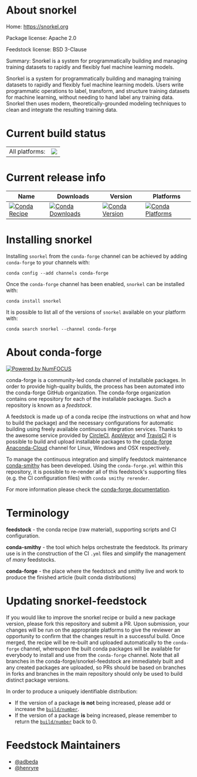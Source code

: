 About snorkel
=============

Home: https://snorkel.org

Package license: Apache 2.0

Feedstock license: BSD 3-Clause

Summary: Snorkel is a system for programmatically building and managing training datasets to rapidly and flexibly fuel machine learning models.

Snorkel is a system for programmatically building and managing training
datasets to rapidly and flexibly fuel machine learning models.
Users write programmatic operations to label, transform, and structure training
datasets for machine learning, without needing to hand label any training data.
Snorkel then uses modern, theoretically-grounded modeling techniques to clean and
integrate the resulting training data.


Current build status
====================


<table><tr><td>All platforms:</td>
    <td>
      <a href="https://dev.azure.com/conda-forge/feedstock-builds/_build/latest?definitionId=7098&branchName=master">
        <img src="https://dev.azure.com/conda-forge/feedstock-builds/_apis/build/status/snorkel-feedstock?branchName=master">
      </a>
    </td>
  </tr>
</table>

Current release info
====================

| Name | Downloads | Version | Platforms |
| --- | --- | --- | --- |
| [![Conda Recipe](https://img.shields.io/badge/recipe-snorkel-green.svg)](https://anaconda.org/conda-forge/snorkel) | [![Conda Downloads](https://img.shields.io/conda/dn/conda-forge/snorkel.svg)](https://anaconda.org/conda-forge/snorkel) | [![Conda Version](https://img.shields.io/conda/vn/conda-forge/snorkel.svg)](https://anaconda.org/conda-forge/snorkel) | [![Conda Platforms](https://img.shields.io/conda/pn/conda-forge/snorkel.svg)](https://anaconda.org/conda-forge/snorkel) |

Installing snorkel
==================

Installing `snorkel` from the `conda-forge` channel can be achieved by adding `conda-forge` to your channels with:

```
conda config --add channels conda-forge
```

Once the `conda-forge` channel has been enabled, `snorkel` can be installed with:

```
conda install snorkel
```

It is possible to list all of the versions of `snorkel` available on your platform with:

```
conda search snorkel --channel conda-forge
```


About conda-forge
=================

[![Powered by NumFOCUS](https://img.shields.io/badge/powered%20by-NumFOCUS-orange.svg?style=flat&colorA=E1523D&colorB=007D8A)](http://numfocus.org)

conda-forge is a community-led conda channel of installable packages.
In order to provide high-quality builds, the process has been automated into the
conda-forge GitHub organization. The conda-forge organization contains one repository
for each of the installable packages. Such a repository is known as a *feedstock*.

A feedstock is made up of a conda recipe (the instructions on what and how to build
the package) and the necessary configurations for automatic building using freely
available continuous integration services. Thanks to the awesome service provided by
[CircleCI](https://circleci.com/), [AppVeyor](https://www.appveyor.com/)
and [TravisCI](https://travis-ci.org/) it is possible to build and upload installable
packages to the [conda-forge](https://anaconda.org/conda-forge)
[Anaconda-Cloud](https://anaconda.org/) channel for Linux, Windows and OSX respectively.

To manage the continuous integration and simplify feedstock maintenance
[conda-smithy](https://github.com/conda-forge/conda-smithy) has been developed.
Using the ``conda-forge.yml`` within this repository, it is possible to re-render all of
this feedstock's supporting files (e.g. the CI configuration files) with ``conda smithy rerender``.

For more information please check the [conda-forge documentation](https://conda-forge.org/docs/).

Terminology
===========

**feedstock** - the conda recipe (raw material), supporting scripts and CI configuration.

**conda-smithy** - the tool which helps orchestrate the feedstock.
                   Its primary use is in the construction of the CI ``.yml`` files
                   and simplify the management of *many* feedstocks.

**conda-forge** - the place where the feedstock and smithy live and work to
                  produce the finished article (built conda distributions)


Updating snorkel-feedstock
==========================

If you would like to improve the snorkel recipe or build a new
package version, please fork this repository and submit a PR. Upon submission,
your changes will be run on the appropriate platforms to give the reviewer an
opportunity to confirm that the changes result in a successful build. Once
merged, the recipe will be re-built and uploaded automatically to the
`conda-forge` channel, whereupon the built conda packages will be available for
everybody to install and use from the `conda-forge` channel.
Note that all branches in the conda-forge/snorkel-feedstock are
immediately built and any created packages are uploaded, so PRs should be based
on branches in forks and branches in the main repository should only be used to
build distinct package versions.

In order to produce a uniquely identifiable distribution:
 * If the version of a package **is not** being increased, please add or increase
   the [``build/number``](https://conda.io/docs/user-guide/tasks/build-packages/define-metadata.html#build-number-and-string).
 * If the version of a package **is** being increased, please remember to return
   the [``build/number``](https://conda.io/docs/user-guide/tasks/build-packages/define-metadata.html#build-number-and-string)
   back to 0.

Feedstock Maintainers
=====================

* [@adbeda](https://github.com/adbeda/)
* [@henryre](https://github.com/henryre/)


